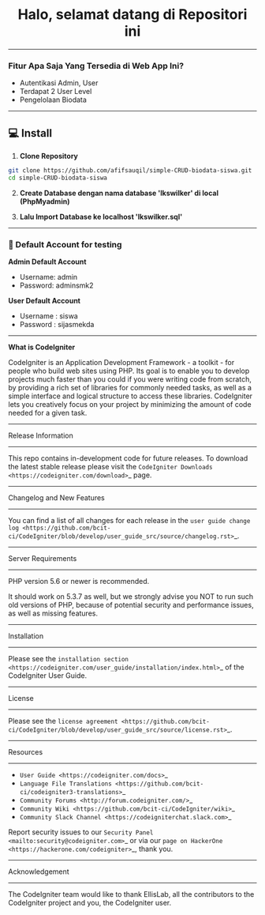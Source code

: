 <h1 align="center">Halo, selamat datang di Repositori ini</h1>

------------

### Fitur Apa Saja Yang Tersedia di Web App Ini?
- Autentikasi Admin, User
- Terdapat 2 User Level
- Pengelolaan Biodata

------------

## 💻 Install

1. **Clone Repository**
```bash
git clone https://github.com/afifsauqil/simple-CRUD-biodata-siswa.git
cd simple-CRUD-biodata-siswa
```

2. **Create Database dengan nama database 'lkswilker' di local (PhpMyadmin)**

3. **Lalu Import Database ke localhost 'lkswilker.sql'**

------------

### 👤 Default Account for testing
	
**Admin Default Account**
- Username: admin
- Password: adminsmk2

**User Default Account**
- Username : siswa
- Password : sijasmekda

------------


**What is CodeIgniter**

CodeIgniter is an Application Development Framework - a toolkit - for people
who build web sites using PHP. Its goal is to enable you to develop projects
much faster than you could if you were writing code from scratch, by providing
a rich set of libraries for commonly needed tasks, as well as a simple
interface and logical structure to access these libraries. CodeIgniter lets
you creatively focus on your project by minimizing the amount of code needed
for a given task.

*******************
Release Information
*******************

This repo contains in-development code for future releases. To download the
latest stable release please visit the `CodeIgniter Downloads
<https://codeigniter.com/download>`_ page.

**************************
Changelog and New Features
**************************

You can find a list of all changes for each release in the `user
guide change log <https://github.com/bcit-ci/CodeIgniter/blob/develop/user_guide_src/source/changelog.rst>`_.

*******************
Server Requirements
*******************

PHP version 5.6 or newer is recommended.

It should work on 5.3.7 as well, but we strongly advise you NOT to run
such old versions of PHP, because of potential security and performance
issues, as well as missing features.

************
Installation
************

Please see the `installation section <https://codeigniter.com/user_guide/installation/index.html>`_
of the CodeIgniter User Guide.

*******
License
*******

Please see the `license
agreement <https://github.com/bcit-ci/CodeIgniter/blob/develop/user_guide_src/source/license.rst>`_.

*********
Resources
*********

-  `User Guide <https://codeigniter.com/docs>`_
-  `Language File Translations <https://github.com/bcit-ci/codeigniter3-translations>`_
-  `Community Forums <http://forum.codeigniter.com/>`_
-  `Community Wiki <https://github.com/bcit-ci/CodeIgniter/wiki>`_
-  `Community Slack Channel <https://codeigniterchat.slack.com>`_

Report security issues to our `Security Panel <mailto:security@codeigniter.com>`_
or via our `page on HackerOne <https://hackerone.com/codeigniter>`_, thank you.

***************
Acknowledgement
***************

The CodeIgniter team would like to thank EllisLab, all the
contributors to the CodeIgniter project and you, the CodeIgniter user.
